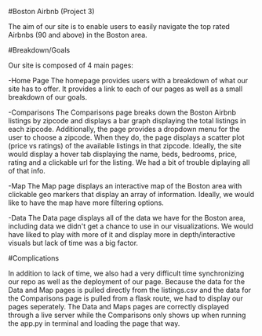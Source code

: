 #Boston Airbnb (Project 3)

The aim of our site is to enable users to easily navigate the top rated Airbnbs (90 and above) in the Boston area.

#Breakdown/Goals

Our site is composed of 4 main pages:

-Home Page
  The homepage provides users with a breakdown of what our site has to offer. It provides a link to each of our pages as well as a small breakdown of our goals.
  
-Comparisons
  The Comparisons page breaks down the Boston Airbnb listings by zipcode and displays a bar graph displaying the total listings in each zipcode. Additionally, the page provides a dropdown menu for the user to choose a zipcode. When they do, the page displays a scatter plot (price vs ratings) of the available listings in that zipcode. Ideally, the site would display a hover tab displaying the name, beds, bedrooms, price, rating and a clickable url for the listing. We had a bit of trouble diplaying all of that info.
  
-Map
  The Map page displays an interactive map of the Boston area with clickable geo markers that display an array of information. Ideally, we would like to have the map have more filtering options.
  
-Data
  The Data page displays all of the data we have for the Boston area, including data we didn't get a chance to use in our visualizations. We would have liked to play with more of it and display more in depth/interactive visuals but lack of time was a big factor.
  
#Complications

In addition to lack of time, we also had a very difficult time synchronizing our repo as well as the deployment of our page. Because the data for the Data and Map pages is pulled directly from the listings.csv and the data for the Comparisons page is pulled from a flask route, we had to display our pages seperately. The Data and Maps pages are correctly displayed through a live server while the Comparisons only shows up when running the app.py in terminal and loading the page that way.
